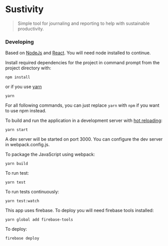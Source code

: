 # Sustivity

> Simple tool for journaling and reporting to help with sustainable productivity.

### Developing

Based on [NodeJs](https://nodejs.org/en/) and [React](https://facebook.github.io/react/). You will need node installed to continue.

Install required dependencies for the project in command prompt from the project directory with:

`npm install`

or if you use [yarn](https://github.com/yarnpkg/yarn)

`yarn`

For all following commands, you can just replace `yarn` with `npm` if you want to use npm instead.

To build and run the application in a development server with [hot reloading](https://github.com/webpack/docs/wiki/hot-module-replacement-with-webpack):

`yarn start`

A dev server will be started on port 3000. You can configure the dev server in webpack.config.js.

To package the JavaScript using webpack:

`yarn build`

To run test:

`yarn test`

To run tests continuously:

`yarn test:watch`


This app uses firebase. To deploy you will need firebase tools installed:

`yarn global add firebase-tools`

To deploy:

`firebase deploy`
